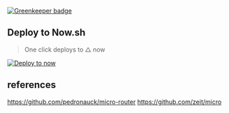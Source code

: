 [![Greenkeeper badge](https://badges.greenkeeper.io/evenchange4/micro-medium-api.svg)](https://greenkeeper.io/)


## Deploy to Now.sh

> One click deploys to △ now

[![Deploy to now](https://deploy.now.sh/static/button.svg)](https://deploy.now.sh/?repo=https://github.com/evenchange4/micro-medium-api&env=ORIGIN)

## references

https://github.com/pedronauck/micro-router
https://github.com/zeit/micro
